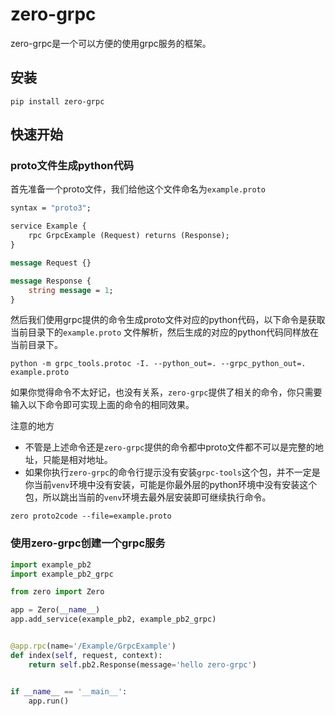 # zero-grpc

zero-grpc是一个可以方便的使用grpc服务的框架。

## 安装

```shell
pip install zero-grpc
```

## 快速开始

### proto文件生成python代码

首先准备一个proto文件，我们给他这个文件命名为`example.proto`

```protobuf
syntax = "proto3";

service Example {
    rpc GrpcExample (Request) returns (Response);
}

message Request {}

message Response {
    string message = 1;
}
```

然后我们使用grpc提供的命令生成proto文件对应的python代码，以下命令是获取当前目录下的`example.proto`
文件解析，然后生成的对应的python代码同样放在当前目录下。

```shell
python -m grpc_tools.protoc -I. --python_out=. --grpc_python_out=. example.proto
```

如果你觉得命令不太好记，也没有关系，`zero-grpc`提供了相关的命令，你只需要输入以下命令即可实现上面的命令的相同效果。

注意的地方
- 不管是上述命令还是`zero-grpc`提供的命令都中proto文件都不可以是完整的地址，只能是相对地址。
- 如果你执行`zero-grpc`的命令行提示没有安装`grpc-tools`这个包，并不一定是你当前`venv`环境中没有安装，可能是你最外层的python环境中没有安装这个包，所以跳出当前的`venv`环境去最外层安装即可继续执行命令。

```shell
zero proto2code --file=example.proto
```

### 使用zero-grpc创建一个grpc服务

```python
import example_pb2
import example_pb2_grpc

from zero import Zero

app = Zero(__name__)
app.add_service(example_pb2, example_pb2_grpc)


@app.rpc(name='/Example/GrpcExample')
def index(self, request, context):
    return self.pb2.Response(message='hello zero-grpc')


if __name__ == '__main__':
    app.run()
```
